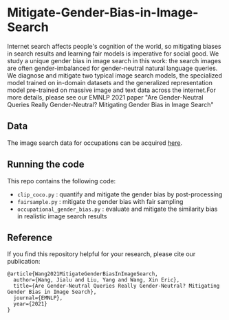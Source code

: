 # Mitigate-Gender-Bias-in-Image-Search

Internet search affects people's cognition of the world, so mitigating biases 
in search results and learning fair models is imperative for social good. We 
study a unique gender bias in image search in this work: the search images are 
often gender-imbalanced for gender-neutral natural language queries. We diagnose 
and mitigate two typical image search models, the specialized model trained on 
in-domain datasets and the generalized representation model pre-trained on 
massive image and text data across the internet.For more details, please see 
our EMNLP 2021 paper "Are Gender-Neutral Queries Really Gender-Neutral? 
Mitigating Gender Bias in Image Search"

## Data

The image search data for occupations can be acquired [here](https://github.com/mjskay/gender-in-image-search).

## Running the code

This repo contains the following code:

- `clip_coco.py` : quantify and mitigate the gender bias by post-processing
- `fairsample.py` : mitigate the gender bias with fair sampling
- `occupational_gender_bias.py` : evaluate and mitigate the similarity bias in realistic image search results

## Reference

If you find this repository helpful for your research, please cite our publication:

```
@article{Wang2021MitigateGenderBiasInImageSearch,
  author={Wang, Jialu and Liu, Yang and Wang, Xin Eric},
  title={Are Gender-Neutral Queries Really Gender-Neutral? Mitigating Gender Bias in Image Search},
  journal={EMNLP},
  year={2021}
}
```
